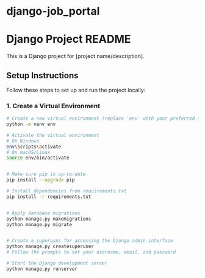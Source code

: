 # django-job_portal

# Django Project README

This is a Django project for [project name/description].

## Setup Instructions

Follow these steps to set up and run the project locally:

### 1. Create a Virtual Environment

```bash
# Create a new virtual environment (replace 'env' with your preferred name)
python -m venv env

# Activate the virtual environment
# On Windows
env\Scripts\activate
# On macOS/Linux
source env/bin/activate


# Make sure pip is up-to-date
pip install --upgrade pip

# Install dependencies from requirements.txt
pip install -r requirements.txt


# Apply database migrations
python manage.py makemigrations
python manage.py migrate


# Create a superuser for accessing the Django admin interface
python manage.py createsuperuser
# Follow the prompts to set your username, email, and password

# Start the Django development server
python manage.py runserver
